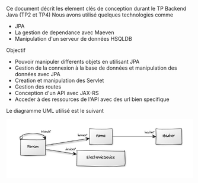 Ce document décrit les element clés de conception durant le TP Backend Java (TP2 et TP4)
Nous avons utilisé quelques technologies comme
- JPA
- La gestion de dependance avec Maeven
- Manipulation d'un serveur de données HSQLDB

Objectif
- Pouvoir manipuler differents objets en utilisant JPA
- Gestion de la connexion à la base de données et manipulation des données avec JPA
- Creation et manipulation des Servlet
- Gestion des routes
- Conception d'un API avec JAX-RS
- Acceder à des ressources de l'API avec des url bien specifique

Le diagramme UML utilisé est le suivant

<img src="./images/class_diagram.PNG"/>



